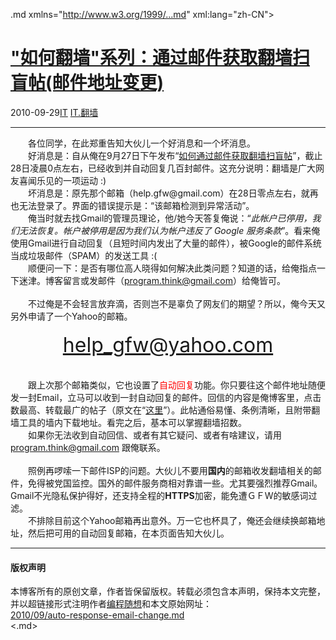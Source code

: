 <!DOCTYPE.md>
.md xmlns="http://www.w3.org/1999/...md" xml:lang="zh-CN">
<head>
<meta http-equiv="Content-Type" content="text.md; charset=utf-8" />
<meta name="generator" content="Python script by program.think@gmail.com" />
<meta name="provider" content="program-think.blogspot.com" />
<link type="text/css" rel="stylesheet" href="../../css/program-think.css" />
<title>"如何翻墙"系列：通过邮件获取翻墙扫盲帖(邮件地址变更) - 编程随想的博客</title>
</head>
<body>
<div id="main" style="width:100%;">
<h1><a href="../../index.md" title="回到首页">"如何翻墙"系列：通过邮件获取翻墙扫盲帖(邮件地址变更)</a></h1>
<div class="post-info"><span class="date-header">2010-09-29</span><a href="../../tags/IT.md" class="tag">IT</a> <a href="../../tags/IT.E7BFBBE5A299.md" class="tag">IT.翻墙</a> </div>
<hr>
<div class="post">
　　各位同学，在此郑重告知大伙儿一个好消息和一个坏消息。<br />　　好消息是：自从俺在9月27日下午发布“<a href="../../2010/09/use-email-get-gfw-howto.md" target="_blank">如何通过邮件获取翻墙扫盲帖</a>”，截止28日凌晨0点左右，已经收到并自动回复几百封邮件。这充分说明：翻墙是广大网友喜闻乐见的一项运动 :)<br />　　坏消息是：原先那个邮箱（help.gfw@gmail.com）在28日零点左右，就再也无法登录了。界面的错误提示是：“该邮箱检测到异常活动”。<br />　　俺当时就去找Gmail的管理员理论，他/她今天答复俺说：“<i>此帐户已停用，我们无法恢复。帐户被停用是因为我们认为帐户违反了 Google 服务条款</i>”。看来俺使用Gmail进行自动回复（且短时间内发出了大量的邮件），被Google的邮件系统当成垃圾邮件（SPAM）的发送工具 :(<br />　　顺便问一下：是否有哪位高人晓得如何解决此类问题？知道的话，给俺指点一下迷津。博客留言或发邮件（<a href="mailto:program.think@gmail.com">program.think@gmail.com</a>）给俺皆可。<br /><br />　　不过俺是不会轻言放弃滴，否则岂不是辜负了网友们的期望？所以，俺今天又另外申请了一个Yahoo的邮箱。<br /><br /><center><font size="6"><a href="mailto:help_gfw@yahoo.com">help_gfw@yahoo.com</a></font></center><br /><br />　　跟上次那个邮箱类似，它也设置了<font color="red">自动回复</font>功能。你只要往这个邮件地址随便发一封Email，立马可以收到一封自动回复的邮件。回信的内容是俺博客里，点击数最高、转载最广的帖子（原文在“<a href="../../2009/05/how-to-break-through-gfw.md" target="_blank">这里</a>”）。此帖通俗易懂、条例清晰，且附带翻墙工具的墙内下载地址。看完之后，基本可以掌握翻墙招数。<br />　　如果你无法收到自动回信、或者有其它疑问、或者有啥建议，请用 <a href="mailto:program.think@gmail.com">program.think@gmail.com</a> 跟俺联系。<br /><br />　　照例再啰嗦一下邮件ISP的问题。大伙儿不要用<b>国内</b>的邮箱收发翻墙相关的邮件，免得被党国监控。国外的邮件服务商相对靠谱一些。尤其要强烈推荐Gmail。Gmail不光隐私保护得好，还支持全程的<b>HTTPS</b>加密，能免遭ＧＦW的敏感词过滤。<br />　　不排除目前这个Yahoo邮箱再出意外。万一它也杯具了，俺还会继续换邮箱地址，然后把可用的自动回复邮箱，在本页面告知大伙儿。<div class="blogger-post-footer">
</div>
<hr>
<div class="copyright">
<h4>版权声明</h4>
本博客所有的原创文章，作者皆保留版权。转载必须包含本声明，保持本文完整，并以超链接形式注明作者<a href="mailto:program.think@gmail.com">编程随想</a>和本文原始网址：<br>
<a href="2010/09/auto-response-email-change.md">2010/09/auto-response-email-change.md</a>
</div>
</div>
</body>
<.md>
